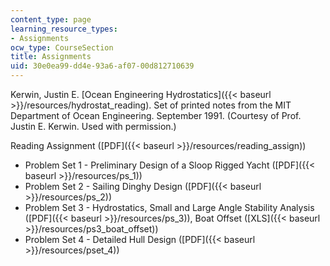 ```yaml
---
content_type: page
learning_resource_types:
- Assignments
ocw_type: CourseSection
title: Assignments
uid: 30e0ea99-dd4e-93a6-af07-00d812710639
---
```


Kerwin, Justin E. [Ocean Engineering Hydrostatics]({{< baseurl >}}/resources/hydrostat_reading). Set of printed notes from the MIT Department of Ocean Engineering. September 1991. (Courtesy of Prof. Justin E. Kerwin. Used with permission.)

Reading Assignment ([PDF]({{< baseurl >}}/resources/reading_assign))

*   Problem Set 1 - Preliminary Design of a Sloop Rigged Yacht ([PDF]({{< baseurl >}}/resources/ps_1))
*   Problem Set 2 - Sailing Dinghy Design ([PDF]({{< baseurl >}}/resources/ps_2))
*   Problem Set 3 - Hydrostatics, Small and Large Angle Stability Analysis ([PDF]({{< baseurl >}}/resources/ps_3)), Boat Offset ([XLS]({{< baseurl >}}/resources/ps3_boat_offset))
*   Problem Set 4 - Detailed Hull Design ([PDF]({{< baseurl >}}/resources/pset_4))